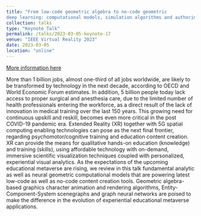 ```yaml
---
title: "From low-code geometric algebra to no-code geometric 
deep learning: computational models, simulation algorithms and authoring platforms for immersive scientific visualization, experiential visual analytics and the upcoming educational metaverse"
collection: talks
type: "Keynote Talk"
permalink: /talks/2023-03-05-keynote-17
venue: "IEEE Virtual Reality 2023"
date: 2023-03-05
location: "online"
---
```


[More information here](https://papagiannakis.github.io/files/GP-IEEEVRkeynote2023.pdf)

More than 1 billion jobs, almost one-third of all jobs worldwide, are likely to be transformed by technology in the next decade, according to OECD and World Economic Forum estimates. In addition, 5 billion people today lack access to proper surgical and anesthesia care, due to the limited number of health professionals entering the workforce, as a direct result of the lack of innovation in medical training over the last 150 years. 
This growing need for continuous upskill and reskill, becomes even more critical in the post COVID-19 pandemic era. Extended Reality (XR) together with 5G spatial computing enabling technologies can pose as the next final frontier, regarding psychomotor/cognitive training and education content creation. XR can provide the means for qualitative hands-on education (knowledge) and training (skills), using affordable technology with on-demand, immersive scientific visualization techniques coupled with personalized, experiential visual analytics. As the expectations of the upcoming educational metaverse are rising, we review in this talk fundamental analytic as well as neural geometric computational models that are powering latest low-code as well as no-code content creation tools. Geometric algebra-based graphics character animation and rendering algorithms, Entity-Component-System scenegraphs and graph neural networks are poised to make the difference in the evolution of experiential educational metaverse applications.
